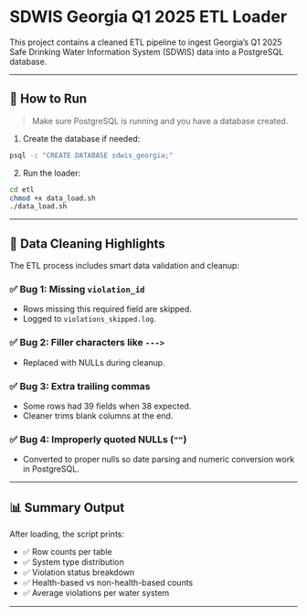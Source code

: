 # SDWIS Georgia Q1 2025 ETL Loader

This project contains a cleaned ETL pipeline to ingest Georgia’s Q1 2025 Safe Drinking Water Information System (SDWIS) data into a PostgreSQL database.

---

## 🚀 How to Run

> Make sure PostgreSQL is running and you have a database created.

1. Create the database if needed:

```bash
psql -c "CREATE DATABASE sdwis_georgia;"
```

2. Run the loader:

```bash
cd etl
chmod +x data_load.sh
./data_load.sh
```

---

## 🧼 Data Cleaning Highlights

The ETL process includes smart data validation and cleanup:

### ✅ Bug 1: Missing `violation_id`
- Rows missing this required field are skipped.
- Logged to `violations_skipped.log`.

### ✅ Bug 2: Filler characters like `--->`
- Replaced with NULLs during cleanup.

### ✅ Bug 3: Extra trailing commas
- Some rows had 39 fields when 38 expected.
- Cleaner trims blank columns at the end.

### ✅ Bug 4: Improperly quoted NULLs (`""`)
- Converted to proper nulls so date parsing and numeric conversion work in PostgreSQL.

---

## 📊 Summary Output

After loading, the script prints:

- ✅ Row counts per table
- ✅ System type distribution
- ✅ Violation status breakdown
- ✅ Health-based vs non-health-based counts
- ✅ Average violations per water system

---
